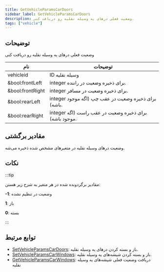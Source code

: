 ```yaml
---
title: GetVehicleParamsCarDoors
sidebar_label: GetVehicleParamsCarDoors
description: وضعیت فعلی درهای یه وسیله نقلیه رو دریافت کنی.
tags: ["vehicle"]
---
```


<VersionWarn version='SA-MP 0.3.7' />

## توضیحات

وضعیت فعلی درهای یه وسیله نقلیه رو دریافت کنی

| نام             | توضیحات                                                             |
| ---------------- | ----------------------------------------------------------------------- |
| vehicleid        | ID وسیله نقلیه                                                   |
| &bool:frontLeft  | integer برای ذخیره وضعیت در راننده.                  |
| &bool:frontRight | integer برای ذخیره وضعیت در مسافر.               |
| &bool:rearLeft   | integer برای ذخیره وضعیت در عقب چپ (اگه موجود باشه).  |
| &bool:rearRight  | integer برای ذخیره وضعیت در عقب راست (اگه موجود باشه). |

## مقادیر برگشتی

وضعیت درهای وسیله نقلیه در متغیرهای مشخص شده ذخیره می‌شه.

## نکات

:::tip

مقادیر برگردونده شده در هر متغیر به شرح زیر هستن:

**-1**: وضعیت در تنظیم نشده

**1**: باز

**0**: بسته

:::

## توابع مرتبط

- [SetVehicleParamsCarDoors](SetVehicleParamsCarDoors): باز و بسته کردن درهای یه وسیله نقلیه.
- [SetVehicleParamsCarWindows](SetVehicleParamsCarWindows): باز و بسته کردن شیشه‌های یه وسیله نقلیه.
- [GetVehicleParamsCarWindows](GetVehicleParamsCarWindows): دریافت وضعیت فعلی شیشه‌های یه وسیله نقلیه